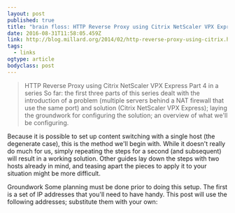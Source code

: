 ```yaml
---
layout: post 
published: true 
title: "brain floss: HTTP Reverse Proxy using Citrix NetScaler VPX Express" 
date: 2016-08-31T11:58:05.459Z 
link: http://blog.millard.org/2014/02/http-reverse-proxy-using-citrix.html 
tags:
  - links
ogtype: article 
bodyclass: post 
---
```


> HTTP Reverse Proxy using Citrix NetScaler VPX Express
Part 4 in a series
So far: the first three parts of this series dealt with the introduction of a problem (multiple servers behind a NAT firewall that use the same port) and solution (Citrix NetScaler VPX Express); laying the groundwork for configuring the solution; an overview of what we'll be configuring.

Because it is possible to set up content switching with a single host (the degenerate case), this is the method we'll begin with. While it doesn't really do much for us, simply repeating the steps for a second (and subsequent) will result in a working solution. Other guides lay down the steps with two hosts already in mind, and teasing apart the pieces to apply it to your situation might be more difficult.

Groundwork
Some planning must be done prior to doing this setup. The first is a set of IP addresses that you'll need to have handy. This post will use the following addresses; substitute them with your own: